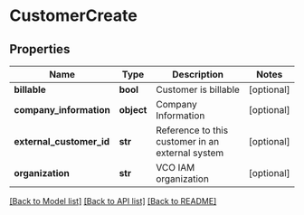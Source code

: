 # CustomerCreate

## Properties
Name | Type | Description | Notes
------------ | ------------- | ------------- | -------------
**billable** | **bool** | Customer is billable | [optional] 
**company_information** | **object** | Company Information | [optional] 
**external_customer_id** | **str** | Reference to this customer in an external system | [optional] 
**organization** | **str** | VCO IAM organization | [optional] 

[[Back to Model list]](../README.md#documentation-for-models) [[Back to API list]](../README.md#documentation-for-api-endpoints) [[Back to README]](../README.md)



